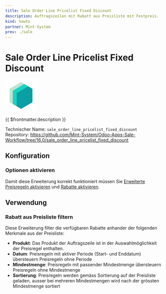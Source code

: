 ```yaml
---
title: Sale Order Line Pricelist Fixed Discount
description: Auftragszeilen mit Rabatt aus Preisliste mit Festpreis.
kind: howto
partner: Mint-System
prev: ./sale
---
```


# Sale Order Line Pricelist Fixed Discount

![icon_oms_box](attachments/icons_odoo_mint_system.png)

{{ $frontmatter.description }}

Technischer Name: `sale_order_line_pricelist_fixed_discount`\
Repository: <https://github.com/Mint-System/Odoo-Apps-Sale-Workflow/tree/16.0/sale_order_line_pricelist_fixed_discount>

## Konfiguration

### Optionen aktivieren

Damit diese Erweiterung korrekt funktioniert müssen Sie [Erweiterte Preisregeln aktivieren](Sale%20Price.md#Erweiterte%20Preisregeln%20aktivieren) und
[Rabatte aktivieren](Sale%20Price.md#Rabatte%20aktivieren).

## Verwendung

### Rabatt aus Preisliste filtern

Diese Erweiterung filter die verfügbaren Rabatte anhander der folgenden Merkmale aus der Preisliste:

- **Produkt**: Das Produkt der Auftragszeile ist in der Auswahlmöglichkeit der Preisregel enthalten.
- **Datum**: Preisregeln mit aktiver Periode (Start- und Enddatum) übersteuern Preisregeln ohne Periode
- **Mindestmenge**: Preisregeln mit passender Mindestmenge übersteuern Preisregeln ohne Mindestmenge
- **Sortierung**: Preisregeln werden gemäss Sortierung auf der Preisliste geladen, ausser bei mehreren Mindestmengen wird nach der grössten Mindestmenge sortiert
